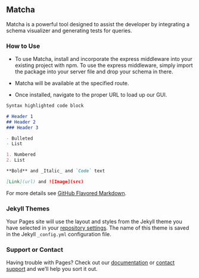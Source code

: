 ## Matcha

Matcha is a powerful tool designed to assist the developer by integrating a schema visualizer and generating tests for queries.

### How to Use

- To use Matcha, install and incorporate the express middleware into your existing project with npm. To use the express middleware, simply import the package into your server file and drop your schema in there. 

- Matcha will be available at the specified route. 

- Once installed, navigate to the proper URL to load up our GUI. 

```markdown
Syntax highlighted code block

# Header 1
## Header 2
### Header 3

- Bulleted
- List

1. Numbered
2. List

**Bold** and _Italic_ and `Code` text

[Link](url) and ![Image](src)
```

For more details see [GitHub Flavored Markdown](https://guides.github.com/features/mastering-markdown/).

### Jekyll Themes

Your Pages site will use the layout and styles from the Jekyll theme you have selected in your [repository settings](https://github.com/JonathanChe/react-matcha/settings). The name of this theme is saved in the Jekyll `_config.yml` configuration file.

### Support or Contact

Having trouble with Pages? Check out our [documentation](https://help.github.com/categories/github-pages-basics/) or [contact support](https://github.com/contact) and we’ll help you sort it out.
